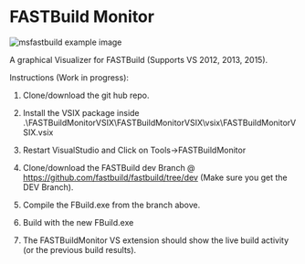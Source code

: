 # FASTBuild Monitor
![msfastbuild example image](http://dualsoftinc.com/wp-content/uploads/2016/09/FASTBuildMonitorScreenshot.png "msfastbuild example")

A graphical Visualizer for FASTBuild (Supports VS 2012, 2013, 2015).

Instructions (Work in progress):

1) Clone/download the git hub repo.

2) Install the VSIX package inside .\FASTBuildMonitorVSIX\FASTBuildMonitorVSIX\vsix\FASTBuildMonitorVSIX.vsix

4) Restart VisualStudio and Click on Tools->FASTBuildMonitor

5) Clone/download the FASTBuild dev Branch @ https://github.com/fastbuild/fastbuild/tree/dev (Make sure you get the DEV Branch).

6) Compile the FBuild.exe from the branch above.

7) Build with the new FBuild.exe

8) The FASTBuildMonitor VS extension should show the live build activity (or the previous build results).
